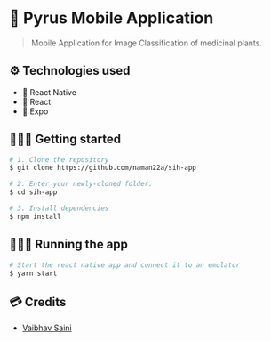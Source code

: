# 🍎 Pyrus Mobile Application

> Mobile Application for Image Classification of medicinal plants.

## ⚙️ Technologies used

-   🔷 React Native
-   🩵 React
-   🎩 Expo

## 🚶🏻‍♂️ Getting started

```bash
# 1. Clone the repository
$ git clone https://github.com/naman22a/sih-app

# 2. Enter your newly-cloned folder.
$ cd sih-app

# 3. Install dependencies
$ npm install
```

## 🏃🏻‍♂️ Running the app

```bash
# Start the react native app and connect it to an emulator
$ yarn start
```

## 💳 Credits

-   [Vaibhav Saini](https://github.com/VBsaini)
